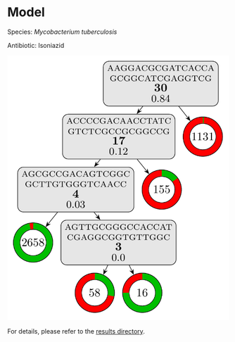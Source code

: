 
# Model

Species: *Mycobacterium tuberculosis*

Antibiotic: Isoniazid

<a href="./model.pdf"><img src="./model.png" /></a>

For details, please refer to the [results directory](../../../../../results/cart_b/mycobacterium%20tuberculosis/isoniazid/repeat_2/).

